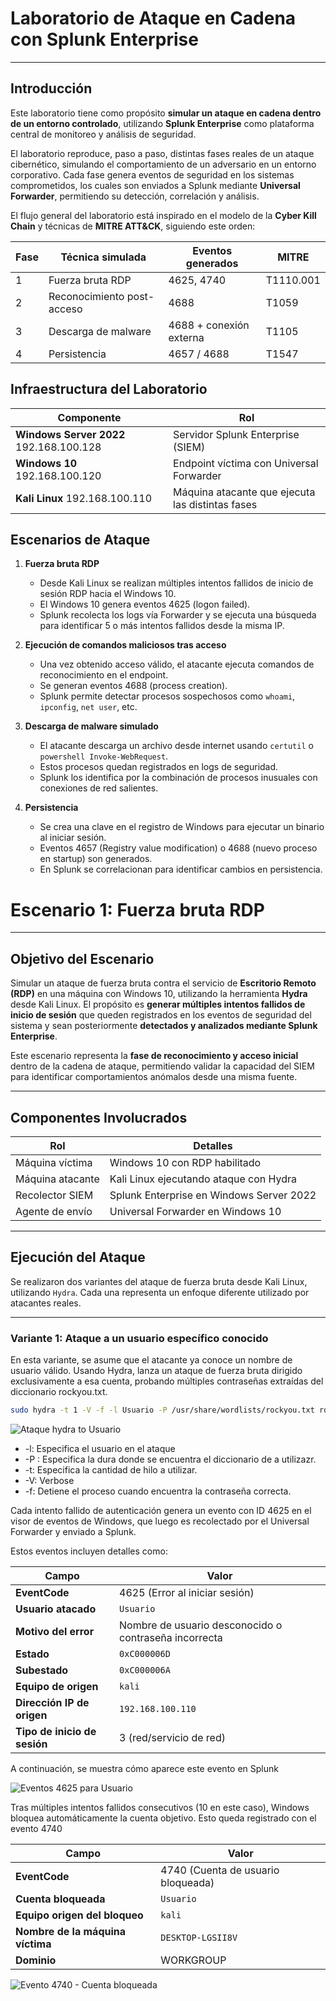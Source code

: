 #  Laboratorio de Ataque en Cadena con Splunk Enterprise

---

##  Introducción  

Este laboratorio tiene como propósito **simular un ataque en cadena dentro de un entorno controlado**, utilizando **Splunk Enterprise** como plataforma central de monitoreo y análisis de seguridad.  

El laboratorio reproduce, paso a paso, distintas fases reales de un ataque cibernético, simulando el comportamiento de un adversario en un entorno corporativo. Cada fase genera eventos de seguridad en los sistemas comprometidos, los cuales son enviados a Splunk mediante **Universal Forwarder**, permitiendo su detección, correlación y análisis.  

El flujo general del laboratorio está inspirado en el modelo de la **Cyber Kill Chain** y técnicas de **MITRE ATT&CK**, siguiendo este orden:  

| Fase | Técnica simulada           | Eventos generados       | MITRE     |
| ---- | -------------------------- | ----------------------- | --------- |
| 1    | Fuerza bruta RDP           | 4625, 4740              | T1110.001 |
| 2    | Reconocimiento post-acceso | 4688                    | T1059     |
| 3    | Descarga de malware        | 4688 + conexión externa | T1105     |
| 4    | Persistencia               | 4657 / 4688             | T1547     |

##  Infraestructura del Laboratorio  

| Componente            | Rol                              |
|-----------------------|------------------------------------------------------|
| **Windows Server 2022** 192.168.100.128 | Servidor Splunk Enterprise (SIEM)                   |
| **Windows 10**  192.168.100.120      | Endpoint víctima con Universal Forwarder             |
| **Kali Linux**  192.168.100.110       | Máquina atacante que ejecuta las distintas fases     |

## Escenarios de Ataque 

1. **Fuerza bruta RDP**  
   - Desde Kali Linux se realizan múltiples intentos fallidos de inicio de sesión RDP hacia el Windows 10.  
   - El Windows 10 genera eventos 4625 (logon failed).  
   - Splunk recolecta los logs vía Forwarder y se ejecuta una búsqueda para identificar 5 o más intentos fallidos desde la misma IP.  

2. **Ejecución de comandos maliciosos tras acceso**  
   - Una vez obtenido acceso válido, el atacante ejecuta comandos de reconocimiento en el endpoint.  
   - Se generan eventos 4688 (process creation).  
   - Splunk permite detectar procesos sospechosos como `whoami`, `ipconfig`, `net user`, etc.  

3. **Descarga de malware simulado**  
   - El atacante descarga un archivo desde internet usando `certutil` o `powershell Invoke-WebRequest`.  
   - Estos procesos quedan registrados en logs de seguridad.  
   - Splunk los identifica por la combinación de procesos inusuales con conexiones de red salientes.  

4. **Persistencia**  
   - Se crea una clave en el registro de Windows para ejecutar un binario al iniciar sesión.  
   - Eventos 4657 (Registry value modification) o 4688 (nuevo proceso en startup) son generados.  
   - En Splunk se correlacionan para identificar cambios en persistencia.  


#  Escenario 1: Fuerza bruta RDP

---

##  Objetivo del Escenario

Simular un ataque de fuerza bruta contra el servicio de **Escritorio Remoto (RDP)** en una máquina con Windows 10, utilizando la herramienta **Hydra** desde Kali Linux. El propósito es **generar múltiples intentos fallidos de inicio de sesión** que queden registrados en los eventos de seguridad del sistema y sean posteriormente **detectados y analizados mediante Splunk Enterprise**.

Este escenario representa la **fase de reconocimiento y acceso inicial** dentro de la cadena de ataque, permitiendo validar la capacidad del SIEM para identificar comportamientos anómalos desde una misma fuente.

---

##  Componentes Involucrados

| Rol                | Detalles                                        |
|-------------------|-------------------------------------------------|
| Máquina víctima    | Windows 10 con RDP habilitado                  |
| Máquina atacante   | Kali Linux ejecutando ataque con Hydra         |
| Recolector SIEM    | Splunk Enterprise en Windows Server 2022       |
| Agente de envío    | Universal Forwarder en Windows 10              |

---


##  Ejecución del Ataque

Se realizaron dos variantes del ataque de fuerza bruta desde Kali Linux, utilizando `Hydra`. Cada una representa un enfoque diferente utilizado por atacantes reales.

---

###  Variante 1: Ataque a un usuario específico conocido

En esta variante, se asume que el atacante ya conoce un nombre de usuario válido. Usando Hydra, lanza un ataque de fuerza bruta dirigido exclusivamente a esa cuenta, probando múltiples contraseñas extraídas del diccionario rockyou.txt.

```bash
sudo hydra -t 1 -V -f -l Usuario -P /usr/share/wordlists/rockyou.txt rdp://192.168.100.120
```
![Ataque hydra to Usuario](https://github.com/ne1n0/labs/blob/main/splunk-scan-detection/images/user-atk.png)

 - -l: Especifica el usuario en el ataque
 - -P : Especifica la dura donde se encuentra el diccionario de  a utilizazr.
 - -t: Especifica la cantidad de hilo a utilizar.
 - -V: Verbose
 - -f: Detiene el proceso cuando encuentra la contraseña correcta.

Cada intento fallido de autenticación genera un evento con ID 4625 en el visor de eventos de Windows, que luego es recolectado por el Universal Forwarder y enviado a Splunk.

Estos eventos incluyen detalles como:

| Campo                        | Valor                                                 |
| ---------------------------- | ----------------------------------------------------- |
| **EventCode**                | 4625 (Error al iniciar sesión)                        |
| **Usuario atacado**          | `Usuario`                                             |
| **Motivo del error**         | Nombre de usuario desconocido o contraseña incorrecta |
| **Estado**                   | `0xC000006D`                                          |
| **Subestado**                | `0xC000006A`                                          |
| **Equipo de origen**         | `kali`                                                |
| **Dirección IP de origen**   | `192.168.100.110`                                     |
| **Tipo de inicio de sesión** | 3 (red/servicio de red)                               |


A continuación, se muestra cómo aparece este evento en Splunk

![Eventos 4625 para Usuario](https://github.com/ne1n0/labs/blob/main/splunk-scan-detection/images/4625.png)

Tras múltiples intentos fallidos consecutivos (10 en este caso), Windows bloquea automáticamente la cuenta objetivo. Esto queda registrado con el evento 4740

| Campo                            | Valor                              |
| -------------------------------- | ---------------------------------- |
| **EventCode**                    | 4740 (Cuenta de usuario bloqueada) |
| **Cuenta bloqueada**             | `Usuario`                          |
| **Equipo origen del bloqueo**    | `kali`                             |
| **Nombre de la máquina víctima** | `DESKTOP-LGSII8V`                  |
| **Dominio**                      | WORKGROUP                          |


![Evento 4740 - Cuenta bloqueada](https://github.com/ne1n0/labs/blob/main/splunk-scan-detection/images/4740.png)